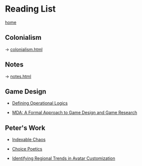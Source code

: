 # Reading List

[home](../README.html)

## Colonialism

-> [colonialism.html](colonialism.html)

## Notes

-> [notes.html](notes.html)

## Game Design

* [Defining Operational Logics](../../readings/pdfs/operational_logics.pdf)

* [MDA: A Formal Approach to Game Design and Game Research](../../readings/pdfs/MDA.pdf)

## Peter's Work

* [Indexable Chaos](../../readings/pdfs/indexable-chaos.pdf)

* [Choice Poetics](../../readings/pdfs/choice-poetics.pdf)

* [Identifying Regional Trends in Avatar Customization](../../readings/pdfs/avatar-customization.pdf)
